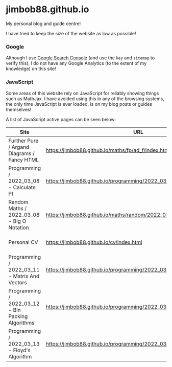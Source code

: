 # jimbob88.github.io

My personal blog and guide centre!

I have tried to keep the size of the website as low as possible!

### Google

Although I use [Google Search Console](https://search.google.com/search-console) (and use the `key` and `sitemap` to verify this), I do not have any Google Analytics (to the extent of my knowledge) on this site!

### JavaScript

Some areas of this website rely on JavaScript for reliably showing things such as MathJax. I have avoided using this in any of the browsing systems, the only time JavaScript is ever loaded, is on my blog posts or guides themselves!

A list of JavaScript active pages can be seen below:

| Site                                              | URL                                                                     | Reason                                     |
| ------------------------------------------------- | ----------------------------------------------------------------------- | ------------------------------------------ |
| Further Pure / Argand Diagrams / Fancy HTML       | https://jimbob88.github.io/maths/fp/ad_f/index.html                     | Used for MathJax and JQuery                |
| Programming / 2022_03_08 - Calculate PI           | https://jimbob88.github.io/programming/2022_03_08/pi/index.html         | Used for MathJax and Code Formatting       |
| Random Maths / 2022_03_08 - Big O Notation        | https://jimbob88.github.io/maths/random/2022_03_08/BigO/index.html      | Used for MathJax, Code Formatting & Graphs |
| Personal CV                                       | https://jimbob88.github.io/cv/index.html                                | Used for JQuery and Input                  |
| Programming / 2022_03_11 - Matrix And Vectors     | https://jimbob88.github.io/programming/2022_03_11/matrix_cpp/index.html | Used for Code Formatting                   |
| Programming / 2022_03_12 - Bin Packing Algorithms | https://jimbob88.github.io/programming/2022_03_12/BinPacking/index.html | Used for Code Formatting                   |
| Programming / 2022_03_13 - Floyd's Algorithm      | https://jimbob88.github.io/programming/2022_03_13/floyds/index.html     | Used for Code Formatting                   |
